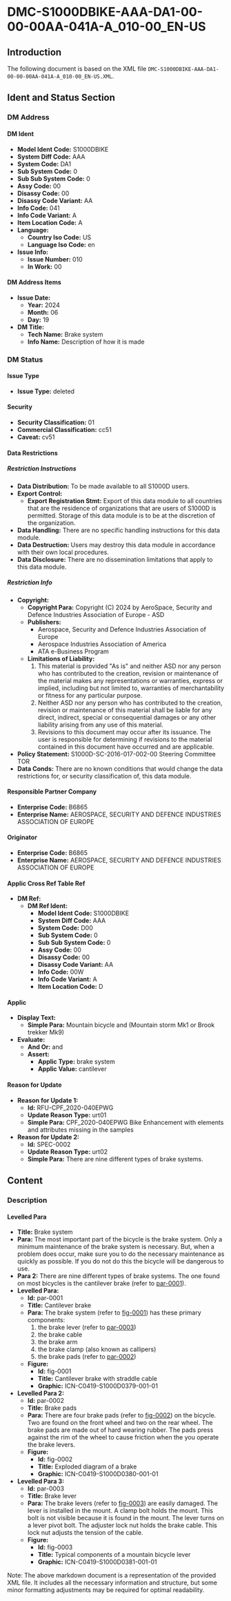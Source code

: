 # DMC-S1000DBIKE-AAA-DA1-00-00-00AA-041A-A_010-00_EN-US
## Introduction
The following document is based on the XML file `DMC-S1000DBIKE-AAA-DA1-00-00-00AA-041A-A_010-00_EN-US.XML`.

## Ident and Status Section
### DM Address
#### DM Ident
* **Model Ident Code:** S1000DBIKE
* **System Diff Code:** AAA
* **System Code:** DA1
* **Sub System Code:** 0
* **Sub Sub System Code:** 0
* **Assy Code:** 00
* **Disassy Code:** 00
* **Disassy Code Variant:** AA
* **Info Code:** 041
* **Info Code Variant:** A
* **Item Location Code:** A
* **Language:**
	+ **Country Iso Code:** US
	+ **Language Iso Code:** en
* **Issue Info:**
	+ **Issue Number:** 010
	+ **In Work:** 00

#### DM Address Items
* **Issue Date:**
	+ **Year:** 2024
	+ **Month:** 06
	+ **Day:** 19
* **DM Title:**
	+ **Tech Name:** Brake system
	+ **Info Name:** Description of how it is made

### DM Status
#### Issue Type
* **Issue Type:** deleted

#### Security
* **Security Classification:** 01
* **Commercial Classification:** cc51
* **Caveat:** cv51

#### Data Restrictions
##### Restriction Instructions
* **Data Distribution:** To be made available to all S1000D users.
* **Export Control:**
	+ **Export Registration Stmt:** Export of this data module to all countries that are the residence of organizations that are users of S1000D is permitted. Storage of this data module is to be at the discretion of the organization.
* **Data Handling:** There are no specific handling instructions for this data module.
* **Data Destruction:** Users may destroy this data module in accordance with their own local procedures.
* **Data Disclosure:** There are no dissemination limitations that apply to this data module.

##### Restriction Info
* **Copyright:**
	+ **Copyright Para:** Copyright (C) 2024 by AeroSpace, Security and Defence Industries Association of Europe - ASD
	+ **Publishers:**
		- Aerospace, Security and Defence Industries Association of Europe
		- Aerospace Industries Association of America
		- ATA e-Business Program
	+ **Limitations of Liability:**
		1. This material is provided "As is" and neither ASD nor any person who has contributed to the creation, revision or maintenance of the material makes any representations or warranties, express or implied, including but not limited to, warranties of merchantability or fitness for any particular purpose.
		2. Neither ASD nor any person who has contributed to the creation, revision or maintenance of this material shall be liable for any direct, indirect, special or consequential damages or any other liability arising from any use of this material.
		3. Revisions to this document may occur after its issuance. The user is responsible for determining if revisions to the material contained in this document have occurred and are applicable.
* **Policy Statement:** S1000D-SC-2016-017-002-00 Steering Committee TOR
* **Data Conds:** There are no known conditions that would change the data restrictions for, or security classification of, this data module.

#### Responsible Partner Company
* **Enterprise Code:** B6865
* **Enterprise Name:** AEROSPACE, SECURITY AND DEFENCE INDUSTRIES ASSOCIATION OF EUROPE

#### Originator
* **Enterprise Code:** B6865
* **Enterprise Name:** AEROSPACE, SECURITY AND DEFENCE INDUSTRIES ASSOCIATION OF EUROPE

#### Applic Cross Ref Table Ref
* **DM Ref:**
	+ **DM Ref Ident:**
		- **Model Ident Code:** S1000DBIKE
		- **System Diff Code:** AAA
		- **System Code:** D00
		- **Sub System Code:** 0
		- **Sub Sub System Code:** 0
		- **Assy Code:** 00
		- **Disassy Code:** 00
		- **Disassy Code Variant:** AA
		- **Info Code:** 00W
		- **Info Code Variant:** A
		- **Item Location Code:** D

#### Applic
* **Display Text:**
	+ **Simple Para:** Mountain bicycle and (Mountain storm Mk1 or Brook trekker Mk9)
* **Evaluate:**
	+ **And Or:** and
	+ **Assert:**
		- **Applic Type:** brake system
		- **Applic Value:** cantilever

#### Reason for Update
* **Reason for Update 1:**
	+ **Id:** RFU-CPF_2020-040EPWG
	+ **Update Reason Type:** urt01
	+ **Simple Para:** CPF_2020-040EPWG Bike Enhancement with elements and attributes missing in the samples
* **Reason for Update 2:**
	+ **Id:** SPEC-0002
	+ **Update Reason Type:** urt02
	+ **Simple Para:** There are nine different types of brake systems.

## Content
### Description
#### Levelled Para
* **Title:** Brake system
* **Para:** The most important part of the bicycle is the brake system. Only a minimum maintenance of the brake system is necessary. But, when a problem does occur, make sure you to do the necessary maintenance as quickly as possible. If you do not do this the bicycle will be dangerous to use.
* **Para 2:** There are nine different types of brake systems. The one found on most bicycles is the cantilever brake (refer to [par-0001](#par-0001)).
* **Levelled Para:**
	+ **Id:** par-0001
	+ **Title:** Cantilever brake
	+ **Para:** The brake system (refer to [fig-0001](#fig-0001)) has these primary components:
		1. the brake lever (refer to [par-0003](#par-0003))
		2. the brake cable
		3. the brake arm
		4. the brake clamp (also known as callipers)
		5. the brake pads (refer to [par-0002](#par-0002))
	+ **Figure:**
		- **Id:** fig-0001
		- **Title:** Cantilever brake with straddle cable
		- **Graphic:** ICN-C0419-S1000D0379-001-01
* **Levelled Para 2:**
	+ **Id:** par-0002
	+ **Title:** Brake pads
	+ **Para:** There are four brake pads (refer to [fig-0002](#fig-0002)) on the bicycle. Two are found on the front wheel and two on the rear wheel. The brake pads are made out of hard wearing rubber. The pads press against the rim of the wheel to cause friction when the you operate the brake levers.
	+ **Figure:**
		- **Id:** fig-0002
		- **Title:** Exploded diagram of a brake
		- **Graphic:** ICN-C0419-S1000D0380-001-01
* **Levelled Para 3:**
	+ **Id:** par-0003
	+ **Title:** Brake lever
	+ **Para:** The brake levers (refer to [fig-0003](#fig-0003)) are easily damaged. The lever is installed in the mount. A clamp bolt holds the mount. This bolt is not visible because it is found in the mount. The lever turns on a lever pivot bolt. The adjuster lock nut holds the brake cable. This lock nut adjusts the tension of the cable.
	+ **Figure:**
		- **Id:** fig-0003
		- **Title:** Typical components of a mountain bicycle lever
		- **Graphic:** ICN-C0419-S1000D0381-001-01

Note: The above markdown document is a representation of the provided XML file. It includes all the necessary information and structure, but some minor formatting adjustments may be required for optimal readability.